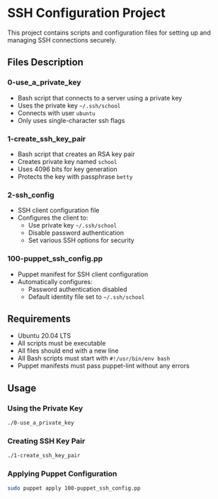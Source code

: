 # SSH Configuration Project

This project contains scripts and configuration files for setting up and managing SSH connections securely.

## Files Description

### 0-use_a_private_key
- Bash script that connects to a server using a private key
- Uses the private key `~/.ssh/school`
- Connects with user `ubuntu`
- Only uses single-character ssh flags

### 1-create_ssh_key_pair
- Bash script that creates an RSA key pair
- Creates private key named `school`
- Uses 4096 bits for key generation
- Protects the key with passphrase `betty`

### 2-ssh_config
- SSH client configuration file
- Configures the client to:
  - Use private key `~/.ssh/school`
  - Disable password authentication
  - Set various SSH options for security

### 100-puppet_ssh_config.pp
- Puppet manifest for SSH client configuration
- Automatically configures:
  - Password authentication disabled
  - Default identity file set to `~/.ssh/school`

## Requirements
- Ubuntu 20.04 LTS
- All scripts must be executable
- All files should end with a new line
- All Bash scripts must start with `#!/usr/bin/env bash`
- Puppet manifests must pass puppet-lint without any errors

## Usage

### Using the Private Key
```bash
./0-use_a_private_key
```

### Creating SSH Key Pair
```bash
./1-create_ssh_key_pair
```

### Applying Puppet Configuration
```bash
sudo puppet apply 100-puppet_ssh_config.pp
```
